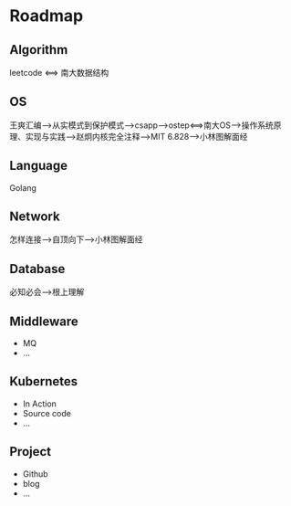 # Roadmap

## Algorithm
leetcode <==> 南大数据结构

## OS
王爽汇编-->从实模式到保护模式-->csapp-->ostep<==>南大OS-->操作系统原理、实现与实践-->赵炯内核完全注释-->MIT 6.828-->小林图解面经

## Language
Golang

## Network
怎样连接-->自顶向下-->小林图解面经

## Database
必知必会-->根上理解

## Middleware
- MQ
- ...

## Kubernetes
- In Action
- Source code
- ...

## Project
- Github
- blog
- ...
